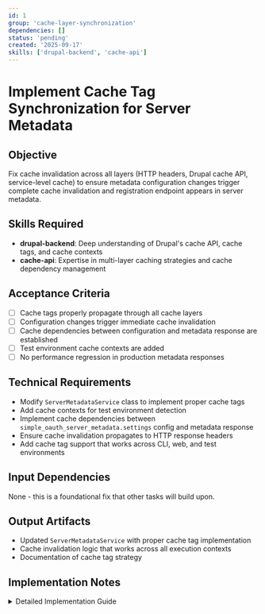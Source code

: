 ```yaml
---
id: 1
group: 'cache-layer-synchronization'
dependencies: []
status: 'pending'
created: '2025-09-17'
skills: ['drupal-backend', 'cache-api']
---
```


# Implement Cache Tag Synchronization for Server Metadata

## Objective

Fix cache invalidation across all layers (HTTP headers, Drupal cache API, service-level cache) to ensure metadata configuration changes trigger complete cache invalidation and registration endpoint appears in server metadata.

## Skills Required

- **drupal-backend**: Deep understanding of Drupal's cache API, cache tags, and cache contexts
- **cache-api**: Expertise in multi-layer caching strategies and cache dependency management

## Acceptance Criteria

- [ ] Cache tags properly propagate through all cache layers
- [ ] Configuration changes trigger immediate cache invalidation
- [ ] Cache dependencies between configuration and metadata response are established
- [ ] Test environment cache contexts are added
- [ ] No performance regression in production metadata responses

## Technical Requirements

- Modify `ServerMetadataService` class to implement proper cache tags
- Add cache contexts for test environment detection
- Implement cache dependencies between `simple_oauth_server_metadata.settings` config and metadata response
- Ensure cache invalidation propagates to HTTP response headers
- Add cache tag support that works across CLI, web, and test environments

## Input Dependencies

None - this is a foundational fix that other tasks will build upon.

## Output Artifacts

- Updated `ServerMetadataService` with proper cache tag implementation
- Cache invalidation logic that works across all execution contexts
- Documentation of cache tag strategy

## Implementation Notes

<details>
<summary>Detailed Implementation Guide</summary>

### Key Areas to Address

1. **Cache Tag Implementation in ServerMetadataService**:
   - Add cache tags to `getServerMetadata()` method
   - Include `config:simple_oauth_server_metadata.settings` tag
   - Add custom tags for route-based auto-detection

2. **Cache Context for Test Environments**:

   ```php
   // Add cache context that differentiates test vs production
   $cache_contexts = ['url.path', 'user.permissions'];
   if (defined('DRUPAL_TEST_IN_CHILD_SITE')) {
     $cache_contexts[] = 'url.query_args';
   }
   ```

3. **Cache Dependencies**:
   - Ensure metadata cache depends on configuration changes
   - Invalidate when routes are rebuilt
   - Connect service-level cache to HTTP response cache

4. **HTTP Cache Header Management**:
   - Modify `ServerMetadataController` to respect cache tags
   - Ensure test environment bypasses HTTP caching
   - Add cache invalidation hooks

### Files to Modify

- `modules/simple_oauth_server_metadata/src/Service/ServerMetadataService.php`
- `modules/simple_oauth_server_metadata/src/Controller/ServerMetadataController.php`

### Testing Strategy

- Verify cache invalidation works in CLI context (`drush eval`)
- Test cache invalidation in functional test context
- Ensure configuration changes trigger immediate metadata updates
- Validate no performance impact on production responses

</details>
